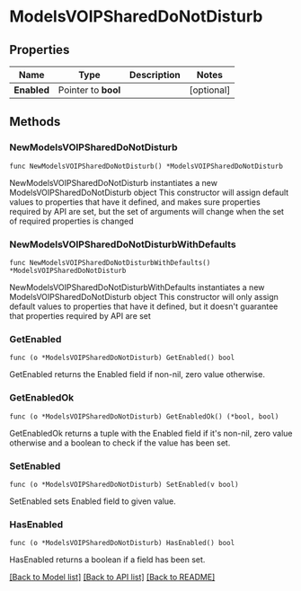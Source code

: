 # ModelsVOIPSharedDoNotDisturb

## Properties

Name | Type | Description | Notes
------------ | ------------- | ------------- | -------------
**Enabled** | Pointer to **bool** |  | [optional] 

## Methods

### NewModelsVOIPSharedDoNotDisturb

`func NewModelsVOIPSharedDoNotDisturb() *ModelsVOIPSharedDoNotDisturb`

NewModelsVOIPSharedDoNotDisturb instantiates a new ModelsVOIPSharedDoNotDisturb object
This constructor will assign default values to properties that have it defined,
and makes sure properties required by API are set, but the set of arguments
will change when the set of required properties is changed

### NewModelsVOIPSharedDoNotDisturbWithDefaults

`func NewModelsVOIPSharedDoNotDisturbWithDefaults() *ModelsVOIPSharedDoNotDisturb`

NewModelsVOIPSharedDoNotDisturbWithDefaults instantiates a new ModelsVOIPSharedDoNotDisturb object
This constructor will only assign default values to properties that have it defined,
but it doesn't guarantee that properties required by API are set

### GetEnabled

`func (o *ModelsVOIPSharedDoNotDisturb) GetEnabled() bool`

GetEnabled returns the Enabled field if non-nil, zero value otherwise.

### GetEnabledOk

`func (o *ModelsVOIPSharedDoNotDisturb) GetEnabledOk() (*bool, bool)`

GetEnabledOk returns a tuple with the Enabled field if it's non-nil, zero value otherwise
and a boolean to check if the value has been set.

### SetEnabled

`func (o *ModelsVOIPSharedDoNotDisturb) SetEnabled(v bool)`

SetEnabled sets Enabled field to given value.

### HasEnabled

`func (o *ModelsVOIPSharedDoNotDisturb) HasEnabled() bool`

HasEnabled returns a boolean if a field has been set.


[[Back to Model list]](../README.md#documentation-for-models) [[Back to API list]](../README.md#documentation-for-api-endpoints) [[Back to README]](../README.md)


